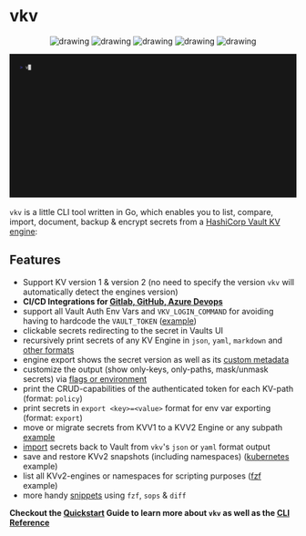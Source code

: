 # vkv

<div align="center">
<img src="https://github.com/FalcoSuessgott/vkv/actions/workflows/test.yml/badge.svg" alt="drawing"/>
<img src="https://github.com/FalcoSuessgott/vkv/actions/workflows/lint.yml/badge.svg" alt="drawing"/>
<img src="https://codecov.io/gh/FalcoSuessgott/vkv/branch/master/graph/badge.svg" alt="drawing"/>
<img src="https://img.shields.io/github/downloads/FalcoSuessgott/vkv/total.svg" alt="drawing"/>
<img src="https://img.shields.io/github/v/release/FalcoSuessgott/vkv" alt="drawing"/>
</div>

![gif](assets/demo.gif)


`vkv` is a little CLI tool written in Go, which enables you to list, compare, import, document, backup & encrypt secrets from a [HashiCorp Vault KV engine](https://developer.hashicorp.com/vault/docs/secrets/kv):

## Features
* Support KV version 1 & version 2 (no need to specify the version `vkv` will automatically detect the engines version)
* **CI/CD Integrations for [Gitlab, GitHub, Azure Devops](https://falcosuessgott.github.io/vkv/cicd_gitlab)**
* support all Vault Auth Env Vars and `VKV_LOGIN_COMMAND` for avoiding having to hardcode the `VAULT_TOKEN` ([example](https://falcosuessgott.github.io/vkv/authentication/))
* clickable secrets redirecting to the secret in Vaults UI
* recursively print secrets of any KV  Engine in `json`, `yaml`, `markdown` and [other formats](https://falcosuessgott.github.io/vkv/export/)
* engine export shows the secret version as well as its [custom metadata](https://developer.hashicorp.com/vault/docs/commands/kv/metadata)
* customize the output (show only-keys, only-paths, mask/unmask secrets) via [flags or environment](https://falcosuessgott.github.io/vkv/export/)
* print the CRUD-capabilities of the authenticated token for each KV-path (format: `policy`)
* print secrets in `export <key>=<value>` format for env var exporting (format: `export`)
* move or migrate secrets from KVV1 to a KVV2 Engine or any subpath [example](https://falcosuessgott.github.io/vkv/example_migrate_kvv1_kvv2/)
* [import](https://falcosuessgott.github.io/vkv/import/) secrets back to Vault from `vkv`'s `json` or `yaml` format output
* save and restore KVv2 snapshots (including namespaces) ([kubernetes](https://falcosuessgott.github.io/vkv/example_kubernetes/) example)
* list all KVv2-engines or namespaces for scripting purposes ([fzf](https://falcosuessgott.github.io/vkv/example_fzf/) example)
* more handy [snippets](https://falcosuessgott.github.io/vkv/example_diff/) using `fzf`, `sops` & `diff`

**Checkout the [Quickstart](https://falcosuessgott.github.io/vkv/quickstart/) Guide to learn more about `vkv` as well as the [CLI Reference](https://falcosuessgott.github.io/vkv/cmd/vkv/)**
